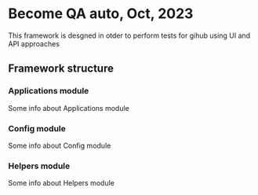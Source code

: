 # Become QA auto, Oct, 2023

This  framework is desgned in otder to perform tests for gihub using UI and API approaches

## Framework structure

### Applications module
Some info about Applications module

### Config module
Some info about Config module

### Helpers module
Some info about Helpers module